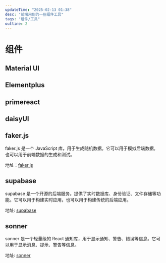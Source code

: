 ```yaml
---
updateTime: "2025-02-13 01:38"
desc: "前端用到的一些组件工具"
tags: "组件/工具"
outline: 2
---
```


# 组件
## Material UI

## Elementplus

## primereact

## daisyUI

## faker.js

faker.js 是一个 JavaScript 库，用于生成随机数据。它可以用于模拟后端数据，也可以用于前端数据的生成和测试。

地址：[faker.js](https://fakerjs.dev/)

## supabase
supabase 是一个开源的后端服务，提供了实时数据库、身份验证、文件存储等功能。它可以用于构建实时应用，也可以用于构建传统的后端应用。

地址: [supabase](https://supabase.com/)

## sonner
sonner 是一个轻量级的 React 通知库，用于显示通知、警告、错误等信息。它可以用于显示消息、提示、警告等信息。

地址: [sonner](https://sonner.emilkowal.ski/)